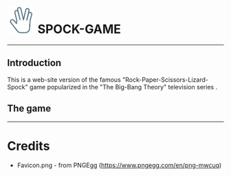 # ![Spock-Game logo](favicon.png) SPOCK-GAME


***
## Introduction
This is a web-site version of the famous "Rock-Paper-Scissors-Lizard-Spock" game popularized in the "The Big-Bang Theory" television series .

## The game




***
# Credits
* Favicon.png - from PNGEgg (https://www.pngegg.com/en/png-mwcuq)

